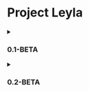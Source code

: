 # Project Leyla

<details>
<summary><h3>0.1-BETA</h3></summary>
In the console, you can highlight the text you want to search. If you right-click on the selected text, a window will appear in which you need to select the "Search on perplexity.ai" item. Then a browser window will appear with your request for perplexity.ai 
 <br><br>
<img align="left" width="850" src="https://user-images.githubusercontent.com/107635322/236846288-4e255cd1-b222-4f69-ba87-bd833774d1e1.gif">

</details>
 
 
<details>
<summary><h3>0.2-BETA</h3></summary>
Add a window for perplexity.ai for comfortable use. If you right-click on the selected text, a window will appear in which you need to select the "Search on perplexity.ai" item. Then a window will appear with your request for perplexity.ai 
 <br><br>
<img align="left" width="850" src="https://github.com/chiratsxki/ProjectLeyla/assets/107635322/95bb1f71-754c-4d2e-9b5d-4bb1fed97301">
</details>



